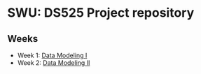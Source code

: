 # SWU: DS525 Project repository

## Weeks

  - Week 1: [Data Modeling I](./week1.data-modeling-1)
  - Week 2: [Data Modeling II](./week2.data-modeling-2)
